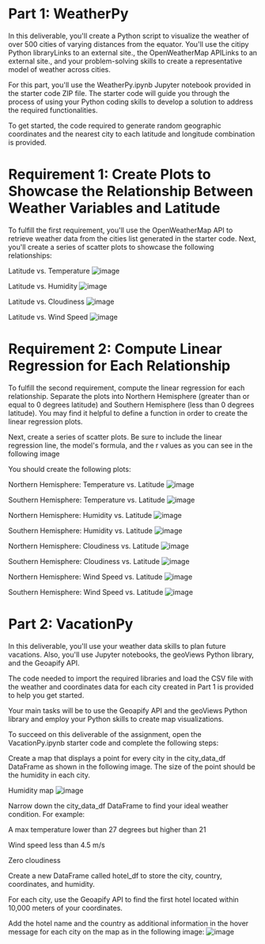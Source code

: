 # Part 1: WeatherPy
In this deliverable, you'll create a Python script to visualize the weather of over 500 cities of varying distances from the equator. You'll use the citipy Python libraryLinks to an external site., the OpenWeatherMap APILinks to an external site., and your problem-solving skills to create a representative model of weather across cities.

For this part, you'll use the WeatherPy.ipynb Jupyter notebook provided in the starter code ZIP file. The starter code will guide you through the process of using your Python coding skills to develop a solution to address the required functionalities.

To get started, the code required to generate random geographic coordinates and the nearest city to each latitude and longitude combination is provided.

# Requirement 1: Create Plots to Showcase the Relationship Between Weather Variables and Latitude
To fulfill the first requirement, you'll use the OpenWeatherMap API to retrieve weather data from the cities list generated in the starter code. Next, you'll create a series of scatter plots to showcase the following relationships:

Latitude vs. Temperature
![image](https://github.com/seanrubin/python-api-challenge/assets/31460184/8b73df17-33c4-43ea-9758-23420129654f)

Latitude vs. Humidity
![image](https://github.com/seanrubin/python-api-challenge/assets/31460184/143232c5-891f-46a9-988b-92df6e3e3c08)

Latitude vs. Cloudiness
![image](https://github.com/seanrubin/python-api-challenge/assets/31460184/cff48e2e-755e-4fe3-8c54-c0d681b2ffcc)

Latitude vs. Wind Speed
![image](https://github.com/seanrubin/python-api-challenge/assets/31460184/ef9e87d2-51c6-40ff-8dd3-a2f8f144ebc5)

# Requirement 2: Compute Linear Regression for Each Relationship
To fulfill the second requirement, compute the linear regression for each relationship. Separate the plots into Northern Hemisphere (greater than or equal to 0 degrees latitude) and Southern Hemisphere (less than 0 degrees latitude). You may find it helpful to define a function in order to create the linear regression plots.

Next, create a series of scatter plots. Be sure to include the linear regression line, the model's formula, and the r values as you can see in the following image

You should create the following plots:

Northern Hemisphere: Temperature vs. Latitude
![image](https://github.com/seanrubin/python-api-challenge/assets/31460184/1b67160b-83c9-46d4-adee-379ef93d3ad7)

Southern Hemisphere: Temperature vs. Latitude
![image](https://github.com/seanrubin/python-api-challenge/assets/31460184/188f0974-92bc-4156-aed9-1a7d897dc4e5)

Northern Hemisphere: Humidity vs. Latitude
![image](https://github.com/seanrubin/python-api-challenge/assets/31460184/a928c10b-3be1-485d-b431-726c7bd4502c)

Southern Hemisphere: Humidity vs. Latitude
![image](https://github.com/seanrubin/python-api-challenge/assets/31460184/a28dafa5-5cab-4e83-b0a4-b5eacbe58263)

Northern Hemisphere: Cloudiness vs. Latitude
![image](https://github.com/seanrubin/python-api-challenge/assets/31460184/fa3d1d9e-6a12-4536-bd70-4bf66c9a8e1e)

Southern Hemisphere: Cloudiness vs. Latitude
![image](https://github.com/seanrubin/python-api-challenge/assets/31460184/7d4aa91f-7fe6-4985-b806-e8433acd216d)

Northern Hemisphere: Wind Speed vs. Latitude
![image](https://github.com/seanrubin/python-api-challenge/assets/31460184/bd608923-533c-41ea-bd8c-02f2fdd0b1d3)

Southern Hemisphere: Wind Speed vs. Latitude
![image](https://github.com/seanrubin/python-api-challenge/assets/31460184/7b5dd15f-6702-485e-a485-d56d2dd9c044)


# Part 2: VacationPy
In this deliverable, you'll use your weather data skills to plan future vacations. Also, you'll use Jupyter notebooks, the geoViews Python library, and the Geoapify API.

The code needed to import the required libraries and load the CSV file with the weather and coordinates data for each city created in Part 1 is provided to help you get started.

Your main tasks will be to use the Geoapify API and the geoViews Python library and employ your Python skills to create map visualizations.

To succeed on this deliverable of the assignment, open the VacationPy.ipynb starter code and complete the following steps:

Create a map that displays a point for every city in the city_data_df DataFrame as shown in the following image. The size of the point should be the humidity in each city.

Humidity map
![image](https://github.com/seanrubin/python-api-challenge/assets/31460184/be0037d5-9281-43c0-8d46-293848203bd6)

Narrow down the city_data_df DataFrame to find your ideal weather condition. For example:

A max temperature lower than 27 degrees but higher than 21

Wind speed less than 4.5 m/s

Zero cloudiness

Create a new DataFrame called hotel_df to store the city, country, coordinates, and humidity.

For each city, use the Geoapify API to find the first hotel located within 10,000 meters of your coordinates.

Add the hotel name and the country as additional information in the hover message for each city on the map as in the following image:
![image](https://github.com/seanrubin/python-api-challenge/assets/31460184/db8a06a0-0198-4290-9b28-d59ed6379078)

